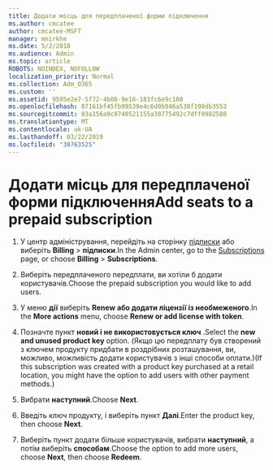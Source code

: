 ```yaml
---
title: Додати місць для передплаченої форми підключення
ms.author: cmcatee
author: cmcatee-MSFT
manager: mnirkhe
ms.date: 5/2/2018
ms.audience: Admin
ms.topic: article
ROBOTS: NOINDEX, NOFOLLOW
localization_priority: Normal
ms.collection: Adm_O365
ms.custom: ''
ms.assetid: 9595e2e7-5f72-4b08-9e16-183fc6e9c108
ms.openlocfilehash: 07161bf45fb99539e4c6d0b946a538f198db3553
ms.sourcegitcommit: 03a156a9c9740521155a30775492c7dff0982588
ms.translationtype: MT
ms.contentlocale: uk-UA
ms.lasthandoff: 03/22/2019
ms.locfileid: "30763525"
---
```

# <a name="add-seats-to-a-prepaid-subscription"></a><span data-ttu-id="59065-102">Додати місць для передплаченої форми підключення</span><span class="sxs-lookup"><span data-stu-id="59065-102">Add seats to a prepaid subscription</span></span>

1. <span data-ttu-id="59065-103">У центр адміністрування, перейдіть на сторінку [підписки](https://go.microsoft.com/fwlink/p/?linkid=842054) або виберіть **Billing** \> **підписки**.</span><span class="sxs-lookup"><span data-stu-id="59065-103">In the Admin center, go to the [Subscriptions](https://go.microsoft.com/fwlink/p/?linkid=842054) page, or choose **Billing** \> **Subscriptions**.</span></span>
    
2. <span data-ttu-id="59065-104">Виберіть передплаченого передплати, ви хотіли б додати користувачів.</span><span class="sxs-lookup"><span data-stu-id="59065-104">Choose the prepaid subscription you would like to add users.</span></span>
    
3. <span data-ttu-id="59065-105">У меню **дії** виберіть **Renew або додати ліцензії із необмеженого**.</span><span class="sxs-lookup"><span data-stu-id="59065-105">In the **More actions** menu, choose **Renew or add license with token**.</span></span>
    
4. <span data-ttu-id="59065-106">Позначте пункт **новий і не використовується ключ** .</span><span class="sxs-lookup"><span data-stu-id="59065-106">Select the **new and unused product key** option.</span></span> <span data-ttu-id="59065-107">(Якщо цю передплату був створений з ключем продукту придбати в роздрібних розташування, ви, можливо, можливість додати користувачів з інші способи оплати.)</span><span class="sxs-lookup"><span data-stu-id="59065-107">(If this subscription was created with a product key purchased at a retail location, you might have the option to add users with other payment methods.)</span></span> 
    
5. <span data-ttu-id="59065-108">Вибрати **наступний**.</span><span class="sxs-lookup"><span data-stu-id="59065-108">Choose **Next**.</span></span>
    
6. <span data-ttu-id="59065-109">Введіть ключ продукту, і виберіть пункт **Далі**.</span><span class="sxs-lookup"><span data-stu-id="59065-109">Enter the product key, then choose **Next**.</span></span>
    
7. <span data-ttu-id="59065-110">Виберіть пункт додати більше користувачів, вибрати **наступний**, а потім виберіть **способам**.</span><span class="sxs-lookup"><span data-stu-id="59065-110">Choose the option to add more users, choose **Next**, then choose **Redeem**.</span></span>
    


